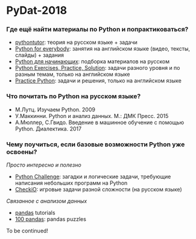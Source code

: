 # PyDat-2018

### Где ещё найти материалы по Python и попрактиковаться?

* [pythontutor](http://pythontutor.ru/lessons/inout_and_arithmetic_operations/): теория на русском языке + задачи
* [Python for everybody](https://www.py4e.com): занятия на английском языке (видео, тексты, слайды) + задания
* [Python для начинающих](https://pythonworld.ru/samouchitel-python): подборка материалов на русском
* [Python Exercises, Practice, Solution](https://www.w3resource.com/python-exercises/): задачи разного уровня и по разным темам, только на английском языке
* [Practice Python](https://www.practicepython.org): задачи и решения, только на английском языке

### Что почитать по Python на русском языке?

* М.Лутц. Изучаем Python. 2009
* У.Маккинни. Python и анализ данных. М.: ДМК Пресс. 2015
* А.Мюллер, С.Гвидо. Введение в машинное обучение с помощью Python. Диалектика. 2017

### Чему поучиться, если базовые возможности Python уже освоены?

*Просто интересно и полезно*

* [Python Challenge](http://www.pythonchallenge.com): загадки и логические задачи, требующие написания небольших программ на Python
* [CheckiO](https://checkio.org/ru/): игровые задачи разной сложности (на русском языке)

*Связанное с анализом данных*

* [pandas](https://pandas.pydata.org/pandas-docs/stable/tutorials.html) tutorials 
* [100 pandas](https://github.com/ajcr/100-pandas-puzzles): pandas puzzles 

To be continued!